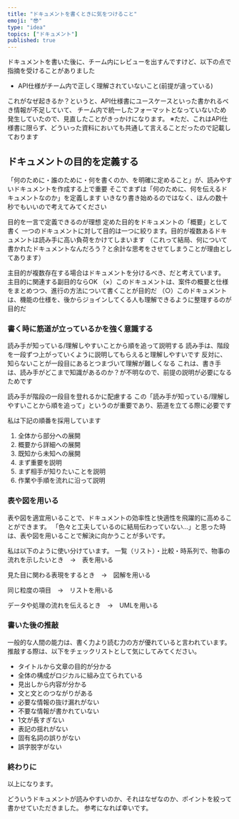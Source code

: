 ```yaml
---
title: "ドキュメントを書くときに気をつけること"
emoji: "😎"
type: "idea"
topics: ["ドキュメント"]
published: true
---
```


ドキュメントを書いた後に、チーム内にレビューを出すんですけど、以下の点で指摘を受けることがありました
- API仕様がチーム内で正しく理解されていないこと(前提が違っている)

これがなぜ起きるか？というと、API仕様書にユースケースといった書かれるべき情報が不足していて、
チーム内で統一したフォーマットとなっていないため発生していたので、見直したことがきっかけになります。
※ただ、これはAPI仕様書に限らず、どういった資料においても共通して言えることだったので記載しております

## ドキュメントの目的を定義する
「何のために・誰のために・何を書くのか、を明確に定めること」が、読みやすいドキュメントを作成する上で重要
そこでまずは「何のために、何を伝えるドキュメントなのか」を定義します
いきなり書き始めるのではなく、ほんの数十秒でもいいので考えてみてください

目的を一言で定義できるのが理想
定めた目的をドキュメントの「概要」として書く
一つのドキュメントに対して目的は一つに絞ります。目的が複数あるドキュメントは読み手に高い負荷をかけてしまいます
（これって結局、何について書かれたドキュメントなんだろう？と余計な思考をさせてしまうことが理由としてあります）

主目的が複数存在する場合はドキュメントを分けるべき、だと考えています。
主目的に関連する副目的ならOK
（×）このドキュメントは、案件の概要と仕様をまとめつつ、進行の方法について書くことが目的だ
（○）このドキュメントは、機能の仕様を、後からジョインしてくる人も理解できるように整理するのが目的だ

### 書く時に筋道が立っているかを強く意識する
読み手が知っている/理解しやすいことから順を追って説明する
読み手は、階段を一段ずつ上がっていくように説明してもらえると理解しやすいです
反対に、知らないことが一段目にあるとつまづいて理解が難しくなる
これは、書き手は、読み手がどこまで知識があるのか？が不明なので、前提の説明が必要になるためです

読み手が階段の一段目を登れるかに配慮する
この「読み手が知っている/理解しやすいことから順を追って」というのが重要であり、筋道を立てる際に必要です

私は下記の順番を採用しています
1. 全体から部分への展開
2. 概要から詳細への展開
3. 既知から未知への展開
4. まず重要を説明
5. まず相手が知りたいことを説明
6. 作業や手順を流れに沿って説明

### 表や図を用いる
表や図を適宜用いることで、ドキュメントの効率性と快適性を飛躍的に高めることができます。
「色々と工夫しているのに結局伝わっていない…」と思った時は、表や図を用いることで解決に向かうことが多いです。

私は以下のように使い分けています。
一覧（リスト）・比較・時系列で、物事の流れを示したいとき　→　表を用いる

見た目に関わる表現をするとき　→　図解を用いる

同じ粒度の項目　→　リストを用いる

データや処理の流れを伝えるとき　→　UMLを用いる


### 書いた後の推敲
一般的な人間の能力は、書く力より読む力の方が優れていると言われています。
推敲する際は、以下をチェックリストとして気にしてみてください。

- タイトルから文章の目的が分かる
- 全体の構成がロジカルに組み立てられている
- 見出しから内容が分かる
- 文と文とのつながりがある
- 必要な情報の抜け漏れがない
- 不要な情報が書かれていない
- 1文が長すぎない
- 表記の揺れがない
- 固有名詞の誤りがない
- 誤字脱字がない

### 終わりに
以上になります。

どういうドキュメントが読みやすいのか、それはなぜなのか、ポイントを絞って書かせていただきました。
参考になれば幸いです。
